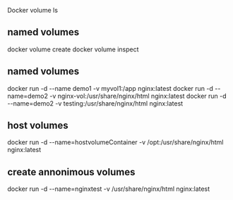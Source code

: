 Docker volume ls
## named volumes
docker volume create <volumeName>
docker volume inspect <VolumeName>
## named volumes
docker run -d --name demo1 -v myvol1:/app nginx:latest
docker run -d --name=demo2 -v nginx-vol:/usr/share/nginx/html nginx:latest
docker run -d --name=demo2 -v testing:/usr/share/nginx/html nginx:latest
## host volumes
docker run -d --name=hostvolumeContainer -v /opt:/usr/share/nginx/html nginx:latest
## create annonimous volumes
docker run -d --name=nginxtest -v /usr/share/nginx/html nginx:latest
